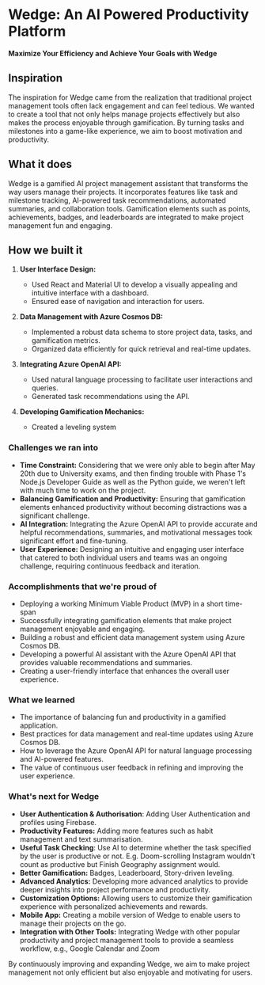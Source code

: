 # Wedge: An AI Powered Productivity Platform

**Maximize Your Efficiency and Achieve Your Goals with Wedge**

## Inspiration

The inspiration for Wedge came from the realization that traditional project management tools often lack engagement and can feel tedious. We wanted to create a tool that not only helps manage projects effectively but also makes the process enjoyable through gamification. By turning tasks and milestones into a game-like experience, we aim to boost motivation and productivity.

## What it does

Wedge is a gamified AI project management assistant that transforms the way users manage their projects. It incorporates features like task and milestone tracking, AI-powered task recommendations, automated summaries, and collaboration tools. Gamification elements such as points, achievements, badges, and leaderboards are integrated to make project management fun and engaging.

## How we built it

1. **User Interface Design:**

   - Used React and Material UI to develop a visually appealing and intuitive interface with a dashboard.
   - Ensured ease of navigation and interaction for users.

2. **Data Management with Azure Cosmos DB:**

   - Implemented a robust data schema to store project data, tasks, and gamification metrics.
   - Organized data efficiently for quick retrieval and real-time updates.

3. **Integrating Azure OpenAI API:**

   - Used natural language processing to facilitate user interactions and queries.
   - Generated task recommendations using the API.

4. **Developing Gamification Mechanics:**
   - Created a leveling system

### Challenges we ran into

- **Time Constraint:** Considering that we were only able to begin after May 20th due to University exams, and then finding trouble with Phase 1's Node.js Developer Guide as well as the Python guide, we weren't left with much time to work on the project.
- **Balancing Gamification and Productivity:** Ensuring that gamification elements enhanced productivity without becoming distractions was a significant challenge.
- **AI Integration:** Integrating the Azure OpenAI API to provide accurate and helpful recommendations, summaries, and motivational messages took significant effort and fine-tuning.
- **User Experience:** Designing an intuitive and engaging user interface that catered to both individual users and teams was an ongoing challenge, requiring continuous feedback and iteration.

### Accomplishments that we're proud of

- Deploying a working Minimum Viable Product (MVP) in a short time-span
- Successfully integrating gamification elements that make project management enjoyable and engaging.
- Building a robust and efficient data management system using Azure Cosmos DB.
- Developing a powerful AI assistant with the Azure OpenAI API that provides valuable recommendations and summaries.
- Creating a user-friendly interface that enhances the overall user experience.

### What we learned

- The importance of balancing fun and productivity in a gamified application.
- Best practices for data management and real-time updates using Azure Cosmos DB.
- How to leverage the Azure OpenAI API for natural language processing and AI-powered features.
- The value of continuous user feedback in refining and improving the user experience.

### What's next for Wedge

- **User Authentication & Authorisation**: Adding User Authentication and profiles using Firebase.
- **Productivity Features:** Adding more features such as habit management and text summarisation.
- **Useful Task Checking**: Use AI to determine whether the task specified by the user is productive or not. E.g. Doom-scrolling Instagram wouldn't count as productive but Finish Geography assignment would.
- **Better Gamification:** Badges, Leaderboard, Story-driven leveling.
- **Advanced Analytics:** Developing more advanced analytics to provide deeper insights into project performance and productivity.
- **Customization Options:** Allowing users to customize their gamification experience with personalized achievements and rewards.
- **Mobile App:** Creating a mobile version of Wedge to enable users to manage their projects on the go.
- **Integration with Other Tools:** Integrating Wedge with other popular productivity and project management tools to provide a seamless workflow, e.g., Google Calendar and Zoom

By continuously improving and expanding Wedge, we aim to make project management not only efficient but also enjoyable and motivating for users.
